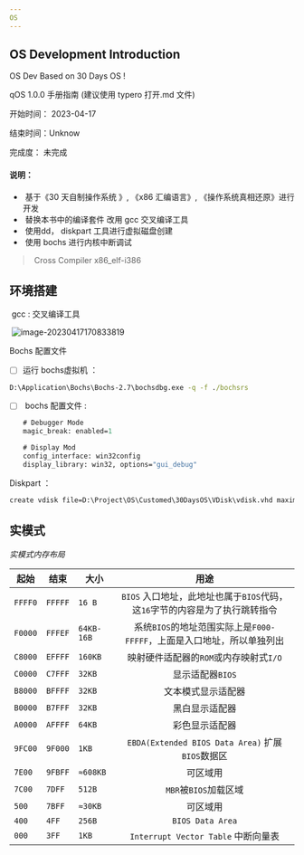 ```yaml
---
OS 
---
```


## 	OS   Development  Introduction



OS Dev Based on 30 Days OS !

qOS  1.0.0    手册指南   (建议使用 typero 打开.md 文件)



开始时间：  2023-04-17

结束时间：Unknow

完成度： 未完成



#### 说明：

- ​	基于《30 天自制操作系统 》, 《x86 汇编语言》,  《操作系统真相还原》进行开发 
- ​	替换本书中的编译套件 改用 gcc 交叉编译工具  
- ​	使用dd， diskpart  工具进行虚拟磁盘创建
- ​    使用 bochs 进行内核中断调试



> ​				Cross Compiler   x86_elf-i386



## 环境搭建

​		gcc  :     交叉编译工具

​			![image-20230417170833819](C:\Users\11508\AppData\Roaming\Typora\typora-user-images\image-20230417170833819.png)





Bochs  配置文件

- [ ]  	运行 bochs虚拟机 ：

  ```cmd
  D:\Application\Bochs\Bochs-2.7\bochsdbg.exe -q -f ./bochsrs 
  ```

- [ ] ​     bochs 配置文件 :

  ```ASN.1
  # Debugger Mode
  magic_break: enabled=1
  
  # Display Mod
  config_interface: win32config
  display_library: win32, options="gui_debug"
  ```

  

Diskpart ：

```cmd
create vdisk file=D:\Project\OS\Customed\30DaysOS\VDisk\vdisk.vhd maximum=10 type=fixed
```



##  实模式



*实模式内存布局*

| 起始    | 结束    | 大小       |                             用途                             |
| ------- | ------- | ---------- | :----------------------------------------------------------: |
| `FFFF0` | `FFFFF` | `16 B`     | `BIOS` 入口地址，此地址也属于`BIOS`代码，这`16`字节的内容是为了执行跳转指令 |
| `F0000` | `FFFEF` | `64KB-16B` | 系统`BIOS`的地址范围实际上是`F000-FFFFF`，上面是入口地址，所以单独列出 |
| `C8000` | `EFFFF` | `160KB`    |            映射硬件适配器的`ROM`或内存映射式`I/O`            |
| `C0000` | `C7FFF` | `32KB`     |                       显示适配器`BIOS`                       |
| `B8000` | `BFFFF` | `32KB`     |                      文本模式显示适配器                      |
| `B0000` | `B7FFF` | `32KB`     |                        黑白显示适配器                        |
| `A0000` | `AFFFF` | `64KB`     |                        彩色显示适配器                        |
| `9FC00` | `9F000` | `1KB`      |       `EBDA(Extended BIOS Data Area)` 扩展`BIOS`数据区       |
| `7E00`  | `9FBFF` | `≈608KB`   |                           可区域用                           |
| `7C00`  | `7DFF`  | `512B`     |                    `MBR`被`BIOS`加载区域                     |
| `500`   | `7BFF`  | `≈30KB`    |                           可区域用                           |
| `400`   | `4FF`   | `256B`     |                       `BIOS Data Area`                       |
| `000`   | `3FF`   | `1KB`      |             `Interrupt Vector Table` 中断向量表              |

